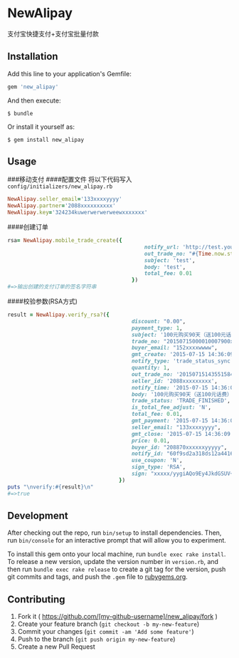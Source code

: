 # NewAlipay

支付宝快捷支付+支付宝批量付款

## Installation

Add this line to your application's Gemfile:

```ruby
gem 'new_alipay'
```

And then execute:

    $ bundle

Or install it yourself as:

    $ gem install new_alipay

## Usage

###移动支付
####配置文件
将以下代码写入`config/initializers/new_alipay.rb`
```ruby
NewAlipay.seller_email='133xxxxyyyy'
NewAlipay.partner='2088xxxxxxxxxx'
NewAlipay.key='324234kuwerwerwerweewxxxxxxx'
```
####创建订单
```ruby
rsa= NewAlipay.mobile_trade_create({
                                           notify_url: 'http://test.yourserver.com/',
                                           out_trade_no: "#{Time.now.strftime('%Y%m%d%H%M%S')}_#{Random.rand(1000)}",
                                           subject: 'test',
                                           body: 'test',
                                           total_fee: 0.01
                                       })
#=>输出创建的支付订单的签名字符串
```
####校验参数(RSA方式)
```ruby
result = NewAlipay.verify_rsa?({
                                       discount: "0.00",
                                       payment_type: 1,
                                       subject: '100元购买90天（送100元话费）',
                                       trade_no: "20150715000010007900xxxxxx",
                                       buyer_email: "152xxxxwwww",
                                       gmt_create: '2015-07-15 14:36:09',
                                       notify_type: 'trade_status_sync',
                                       quantity: 1,
                                       out_trade_no: '20150715143551584527',
                                       seller_id: '2088xxxxxxxxx',
                                       notify_time: '2015-07-15 14:36:09',
                                       body: '100元购买90天（送100元话费）',
                                       trade_status: 'TRADE_FINISHED',
                                       is_total_fee_adjust: 'N',
                                       total_fee: 0.01,
                                       gmt_payment: '2015-07-15 14:36:09',
                                       seller_email: "133xxxxyyyy",
                                       gmt_close: '2015-07-15 14:36:09',
                                       price: 0.01,
                                       buyer_id: "208870xxxxxxyyyyy",
                                       notify_id: "60f9sd2a318ds12a44165a056xxxxxxx",
                                       use_coupon: 'N',
                                       sign_type: 'RSA',
                                       sign: "xxxxx/yygiAQo9Ey4JkdGSUV+F1xxxxM2Z3pA5C32423cZZjEPiLEURGZpSQ="
                                   })
puts "\nverify:#{result}\n"
#=>true
```

## Development

After checking out the repo, run `bin/setup` to install dependencies. Then, run `bin/console` for an interactive prompt that will allow you to experiment.

To install this gem onto your local machine, run `bundle exec rake install`. To release a new version, update the version number in `version.rb`, and then run `bundle exec rake release` to create a git tag for the version, push git commits and tags, and push the `.gem` file to [rubygems.org](https://rubygems.org).

## Contributing

1. Fork it ( https://github.com/[my-github-username]/new_alipay/fork )
2. Create your feature branch (`git checkout -b my-new-feature`)
3. Commit your changes (`git commit -am 'Add some feature'`)
4. Push to the branch (`git push origin my-new-feature`)
5. Create a new Pull Request
